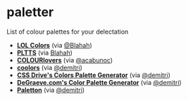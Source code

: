 # paletter

List of colour palettes for your delectation

- [**LOL Colors**](http://www.lolcolors.com/) (via [@Blahah](https://github.com/Blahah))
- [**PLTTS**](http://www.lolcolors.com/) (via [Blahah](https://github.com/Blahah))
- [**COLOURlovers**](http://www.colourlovers.com/) (via [@acabunoc](https://github.com/acabunoc))
- [**coolors**](https://coolors.co/) (via [@demitri](https://github.com/demitri))
- [**CSS Drive's Colors Palette Generator**](http://www.cssdrive.com/imagepalette/) (via [@demitri](https://github.com/demitri))
- [**DeGraeve.com's Color Palette Generator**](http://www.degraeve.com/color-palette/) (via [@demitri](https://github.com/demitri))
- [**Paletton**](http://paletton.com/) (via [@demitri](https://github.com/demitri))
